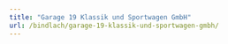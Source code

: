 ```yaml
---
title: "Garage 19 Klassik und Sportwagen GmbH"
url: /bindlach/garage-19-klassik-und-sportwagen-gmbh/
---
```

